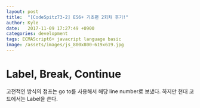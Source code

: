 ```yaml
---
layout: post
title:  "[CodeSpitz73-2] ES6+ 기초편 2회차 후기!"
author: Kyle
date:   2017-11-09 17:27:49 +0900
categories: development
tags: ECMAScript6+ javacript language basic
image: /assets/images/js_800x800-619x619.jpg
---
```

# Label, Break, Continue
고전적인 방식의 점프는 go to를 사용해서 해당 line number로 보냈다.
하지만 현대 코드에서는 Label을 쓴다.
